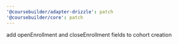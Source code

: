 ```yaml
---
'@coursebuilder/adapter-drizzle': patch
'@coursebuilder/core': patch
---
```


add openEnrollment and closeEnrollment fields to cohort creation
